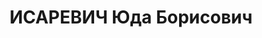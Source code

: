 ---
title: ИСАРЕВИЧ Юда Борисович
description: "народився 1904, Чернігівська обл., смт Сосниця Сосницького р-ну, єврей,\
  \ член ВКП(б) з 1927 р., освіта домашня, \n  прож. Чернігівська обл., м. Чернігів,\
  \ завгосп \n  Заарештований 12.09.1937 р. \n  За вироком ВК ВС СРСР від 26.12.1937\
  \ р. за ст.ст. 20-54-8, 54-11 КК УРСР засуджений до позбавлення волі у ВТТ на 10\
  \ років. За ухвалою ВК ВС СРСР від 27.06.1941 р. вирок скасовано, справу припинено.\
  \ Покарання відбував у Норільському і Красноярському таборах. 03.01.1942 р. звільнений\
  \ \n  ГДА СБ України, м. Чернігів, спр. 4079–п"
---
